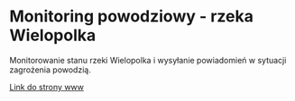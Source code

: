 # Monitoring powodziowy - rzeka Wielopolka

Monitorowanie stanu rzeki Wielopolka i wysyłanie powiadomień w sytuacji zagrożenia powodzią.

[Link do strony www](https://mprw.pl)
